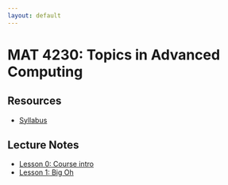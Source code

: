 ```yaml
---
layout: default
---
```


# MAT 4230: Topics in Advanced Computing

## Resources

* [Syllabus](syllabus.html)

## Lecture Notes

* [Lesson 0: Course intro](lesson0.html)
* [Lesson 1: Big Oh](lesson1.html)
